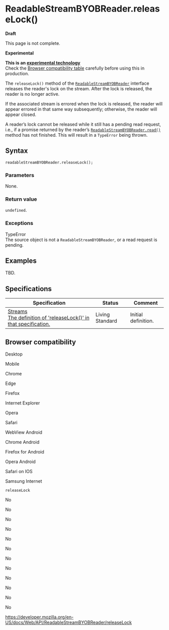 # ReadableStreamBYOBReader.releaseLock()

**Draft**

This page is not complete.

**Experimental**

**This is an [experimental technology](https://developer.mozilla.org/en-US/docs/MDN/Guidelines/Conventions_definitions#experimental)**  
Check the [Browser compatibility table](#browser_compatibility) carefully before using this in production.

The `releaseLock()` method of the [`ReadableStreamBYOBReader`](../readablestreambyobreader) interface releases the reader's lock on the stream. After the lock is released, the reader is no longer active.

If the associated stream is errored when the lock is released, the reader will appear errored in that same way subsequently; otherwise, the reader will appear closed.

A reader’s lock cannot be released while it still has a pending read request, i.e., if a promise returned by the reader’s [`ReadableStreamBYOBReader.read()`](read) method has not finished. This will result in a `TypeError` being thrown.

## Syntax

    readableStreamBYOBReader.releaseLock();

### Parameters

None.

### Return value

`undefined`.

### Exceptions

TypeError  
The source object is not a `ReadableStreamBYOBReader`, or a read request is pending.

## Examples

TBD.

## Specifications

<table><thead><tr class="header"><th>Specification</th><th>Status</th><th>Comment</th></tr></thead><tbody><tr class="odd"><td><a href="https://streams.spec.whatwg.org/#byob-reader-release-lock">Streams<br />
<span class="small">The definition of 'releaseLock()' in that specification.</span></a></td><td><span class="spec-living">Living Standard</span></td><td>Initial definition.</td></tr></tbody></table>

## Browser compatibility

Desktop

Mobile

Chrome

Edge

Firefox

Internet Explorer

Opera

Safari

WebView Android

Chrome Android

Firefox for Android

Opera Android

Safari on IOS

Samsung Internet

`releaseLock`

No

No

No

No

No

No

No

No

No

No

No

No

<a href="https://developer.mozilla.org/en-US/docs/Web/API/ReadableStreamBYOBReader/releaseLock" class="_attribution-link">https://developer.mozilla.org/en-US/docs/Web/API/ReadableStreamBYOBReader/releaseLock</a>

